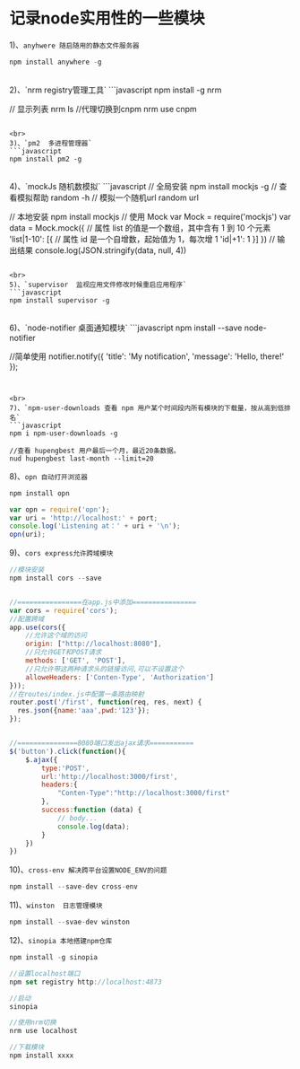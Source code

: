 # 记录node实用性的一些模块

1)、`anyhwere 随启随用的静态文件服务器`
```javascript
npm install anywhere -g
```

<br>
2)、`nrm  registry管理工具`
```javascript
npm install -g nrm

// 显示列表
nrm ls
//代理切换到cnpm
nrm use cnpm
```

<br>
3)、`pm2  多进程管理器`
```javascript
npm install pm2 -g
```

<br>
4)、`mockJs 随机数模拟`
```javascript
// 全局安装
npm install mockjs -g
// 查看模拟帮助
random -h
// 模拟一个随机url
random url



// 本地安装
npm install mockjs
// 使用 Mock
var Mock = require('mockjs')
var data = Mock.mock({
    // 属性 list 的值是一个数组，其中含有 1 到 10 个元素
    'list|1-10': [{
        // 属性 id 是一个自增数，起始值为 1，每次增 1
        'id|+1': 1
    }]
})
// 输出结果
console.log(JSON.stringify(data, null, 4))
```

<br>
5)、`supervisor  监视应用文件修改时候重启应用程序`
```javascript
npm install supervisor -g
```


<br>
6)、`node-notifier  桌面通知模块`
```javascript
npm install --save node-notifier


//简单使用
notifier.notify({
  'title': 'My notification',
  'message': 'Hello, there!'
});
```


<br>
7)、`npm-user-downloads 查看 npm 用户某个时间段内所有模块的下载量，按从高到低排名`
```javascript
npm i npm-user-downloads -g

//查看 hupengbest 用户最后一个月，最近20条数据。
nud hupengbest last-month --limit=20
```

8)、`opn 自动打开浏览器`
```javascript
npm install opn

var opn = require('opn');
var uri = 'http://localhost:' + port;
console.log('Listening at：' + uri + '\n');
opn(uri); 	
```

9)、`cors express允许跨域模块`
```javascript
//模块安装
npm install cors --save


//================在app.js中添加================
var cors = require('cors');
//配置跨域
app.use(cors({
	//允许这个域的访问
	origin: ["http://localhost:8080"],
	//只允许GET和POST请求
	methods: ['GET', 'POST'],
	//只允许带这两种请求头的链接访问,可以不设置这个
	alloweHeaders: ['Conten-Type', 'Authorization']
}));
//在routes/index.js中配置一条路由映射
router.post('/first', function(req, res, next) {
  res.json({name:'aaa',pwd:'123'});
});


//===============8080端口发出ajax请求===========
$('button').click(function(){
    $.ajax({
        type:'POST',
        url:'http://localhost:3000/first',
        headers:{
            "Conten-Type":"http://localhost:3000/first"
        },
        success:function (data) {
            // body...
            console.log(data);
        }
    })
})
```

10)、`cross-env 解决跨平台设置NODE_ENV的问题`
```javascript
npm install --save-dev cross-env
```


11)、`winston  日志管理模块`
```javascript
npm install --svae-dev winston
```

12)、`sinopia 本地搭建npm仓库`
```javascript
npm install -g sinopia

//设置localhost端口
npm set registry http://localhost:4873

//启动
sinopia

//使用nrm切换
nrm use localhost

//下载模块
npm install xxxx
```


